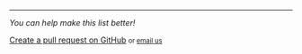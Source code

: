 ---

*You can help make this list better!*

[Create a pull request on GitHub](https://github.com/sgsa-wisc/sgsa-wisc.github.io) <small>or [email us](mailto:sgsa@stat.wisc.edu)</small>

